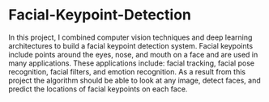 # Facial-Keypoint-Detection
In this project, I combined computer vision techniques and deep learning architectures to build a facial keypoint detection system. Facial keypoints include points around the eyes, nose, and mouth on a face and are used in many applications. These applications include: facial tracking, facial pose recognition, facial filters, and emotion recognition. As a result from this project the algorithm should be able to look at any image, detect faces, and predict the locations of facial keypoints on each face.
